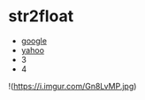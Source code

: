 # str2float

* [google](https://www.google.com.tw)
* [yahoo](https://tw.yahoo.com)
* 3 
* 4

!(https://i.imgur.com/Gn8LvMP.jpg)
